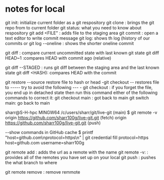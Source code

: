 
# notes for local

git init: initialize current folder as a git respository
git clone <URL>: brings the git repo from <URL> to current folder
git status:  what you need to know about respository
git add <FILE"  : adds file to the staging area
git commit :  open a text editor to write commit message
git log: shows th log (history of our commits
  or git log --oneline : shows the shorter oneline commit


git  diff : compare current uncommitted state with last known git state
git diff HEAD~1 :compares HEAD with commit <number> ago (relative)

git diff --STAGED : runs git diff between the staging area and the last known state
git diff <HASH): compares HEAD with the commit <HASH>

git restore --source <hash> <file> restore file to hash or head
   -git checkout <hash or head> <file> -- restores file to <hash or head>
     ----- try to avoid the following ---
     - git checkout <hash or head>: if you forget the file, you end up in detached state
        then run this command either of the following commands to correct it:
        git checkout main : got back to main
        git switch main: go back to main

sharr@S-H-hpc MINGW64 /c/users/sharr/git/live-git (main)
$ git remote -v
origin  https://github.com/sharr100g/live-git.git (fetch)
origin  https://github.com/sharr100g/live-git.git (push)

--show commands in GitHub cache
$ printf "host=github.com\nprotocol=https\n" | git credential  fill
protocol=https
host=github.com
username=sharr100g


git remote add <name> <url> : adds the url as a remote with the name
git remote -v: : provides all of the remotes you have set up on your local
git push <where> <what> : pushes the what branch to where

git remote remove <name> : remove remmote
